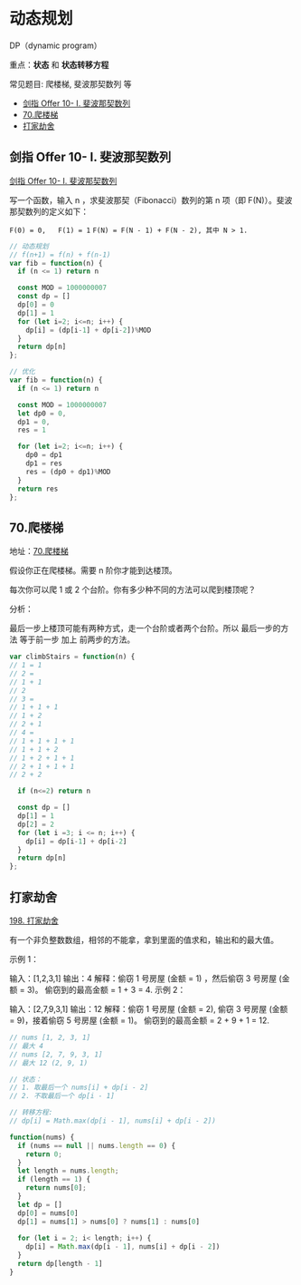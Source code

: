 # 动态规划

DP（dynamic program）

重点：**状态** 和 **状态转移方程**

常见题目: 爬楼梯, 斐波那契数列 等

- [剑指 Offer 10- I. 斐波那契数列](#剑指-offer-10--i-斐波那契数列)
- [70.爬楼梯](#70爬楼梯)
- [打家劫舍](#打家劫舍)

## 剑指 Offer 10- I. 斐波那契数列

[剑指 Offer 10- I. 斐波那契数列](https://leetcode.cn/problems/fei-bo-na-qi-shu-lie-lcof/)

写一个函数，输入 n ，求斐波那契（Fibonacci）数列的第 n 项（即 F(N)）。斐波那契数列的定义如下：

`F(0) = 0,   F(1) = 1`
`F(N) = F(N - 1) + F(N - 2), 其中 N > 1.`

```js
// 动态规划
// f(n+1) = f(n) + f(n-1)
var fib = function(n) {
  if (n <= 1) return n

  const MOD = 1000000007
  const dp = []
  dp[0] = 0
  dp[1] = 1
  for (let i=2; i<=n; i++) {
    dp[i] = (dp[i-1] + dp[i-2])%MOD
  }
  return dp[n]
};

// 优化
var fib = function(n) {
  if (n <= 1) return n

  const MOD = 1000000007
  let dp0 = 0,
  dp1 = 0,
  res = 1

  for (let i=2; i<=n; i++) {
    dp0 = dp1
    dp1 = res
    res = (dp0 + dp1)%MOD
  }
  return res
};
```

## 70.爬楼梯

地址：[70.爬楼梯](https://leetcode.cn/problems/climbing-stairs/)

假设你正在爬楼梯。需要 n 阶你才能到达楼顶。

每次你可以爬 1 或 2 个台阶。你有多少种不同的方法可以爬到楼顶呢？

分析：

最后一步上楼顶可能有两种方式，走一个台阶或者两个台阶。所以 最后一步的方法 等于前一步 加上 前两步的方法。

```js
var climbStairs = function(n) {
// 1 = 1
// 2 =
// 1 + 1
// 2
// 3 = 
// 1 + 1 + 1
// 1 + 2
// 2 + 1
// 4 = 
// 1 + 1 + 1 + 1
// 1 + 1 + 2
// 1 + 2 + 1 + 1
// 2 + 1 + 1 + 1
// 2 + 2

  if (n<=2) return n

  const dp = []
  dp[1] = 1
  dp[2] = 2
  for (let i =3; i <= n; i++) {
    dp[i] = dp[i-1] + dp[i-2]
  }
  return dp[n]
};
```

## 打家劫舍

[198. 打家劫舍](https://leetcode.cn/problems/house-robber/)

有一个非负整数数组，相邻的不能拿，拿到里面的值求和，输出和的最大值。

示例 1：

输入：[1,2,3,1]
输出：4
解释：偷窃 1 号房屋 (金额 = 1) ，然后偷窃 3 号房屋 (金额 = 3)。
     偷窃到的最高金额 = 1 + 3 = 4.
示例 2：

输入：[2,7,9,3,1]
输出：12
解释：偷窃 1 号房屋 (金额 = 2), 偷窃 3 号房屋 (金额 = 9)，接着偷窃 5 号房屋 (金额 = 1)。
     偷窃到的最高金额 = 2 + 9 + 1 = 12.

```js
// nums [1, 2, 3, 1]
// 最大 4
// nums [2, 7, 9, 3, 1]
// 最大 12 (2, 9, 1)

// 状态： 
// 1. 取最后一个 nums[i] + dp[i - 2]
// 2. 不取最后一个 dp[i - 1]

// 转移方程:
// dp[i] = Math.max(dp[i - 1], nums[i] + dp[i - 2])

function(nums) {
  if (nums == null || nums.length == 0) {
    return 0;
  }
  let length = nums.length;
  if (length == 1) {
    return nums[0];
  }
  let dp = []
  dp[0] = nums[0]
  dp[1] = nums[1] > nums[0] ? nums[1] : nums[0]
  
  for (let i = 2; i< length; i++) {
    dp[i] = Math.max(dp[i - 1], nums[i] + dp[i - 2])
  }
  return dp[length - 1]
}
```
